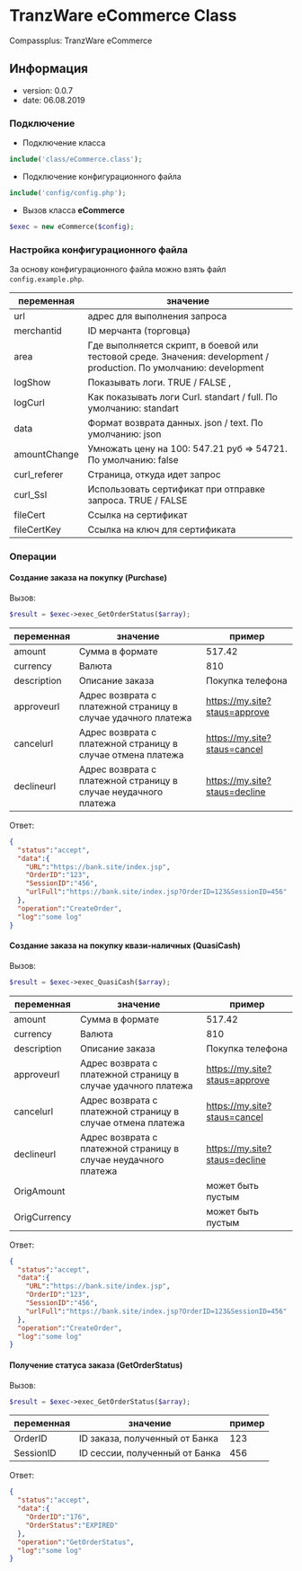 # TranzWare eCommerce Class
Compassplus: TranzWare eCommerce

## Информация
* version: 0.0.7
* date: 06.08.2019

### Подключение

* Подключение класса
```php
include('class/eCommerce.class');
```
* Подключение конфигурационного файла
```php
include('config/config.php');
```
* Вызов класса **eCommerce**
```php
$exec = new eCommerce($config);
```

### Настройка конфигурационного файла
За основу конфигурационного файла можно взять файл `config.example.php`.

|переменная|значение|
| --- | ----- |
|url| адрес для выполнения запроса|
|merchantid| ID мерчанта (торговца)|
|area| Где выполняется скрипт, в боевой или тестовой среде. Значения: development / production. По умолчанию: development|
|logShow| Показывать логи. TRUE / FALSE ,|
|logCurl| Как показывать логи Curl. standart / full. По умолчанию: standart|
|data| Формат возврата данных. json / text. По умолчанию: json|
|amountChange| Умножать цену на 100:  547.21 руб => 54721. По умолчанию: false|
|curl_referer| Страница, откуда идет запрос|
|curl_Ssl| Использовать сертификат при отправке запроса. TRUE / FALSE |
|fileCert| Ссылка на сертификат|
|fileCertKey| Ссылка на ключ для сертификата|


### Операции


#### Создание заказа на покупку (Purchase)
Вызов:
```php
$result = $exec->exec_GetOrderStatus($array);
```
|переменная|значение|пример|
| --- | ----- | ----- |
|amount| Сумма в формате|517.42|
|currency|Валюта|810|
|description|Описание заказа|Покупка телефона|
|approveurl|Адрес возврата с платежной страницу в случае удачного платежа|https://my.site?staus=approve|
|cancelurl|Адрес возврата с платежной страницу в случае отмена платежа|https://my.site?staus=cancel|
|declineurl|Адрес возврата с платежной страницу в случае неудачного платежа|https://my.site?staus=decline|

Ответ:
```json
{
  "status":"accept",
  "data":{
    "URL":"https://bank.site/index.jsp",
    "OrderID":"123",
    "SessionID":"456",
    "urlFull":"https://bank.site/index.jsp?OrderID=123&SessionID=456"
  },
  "operation":"CreateOrder",
  "log":"some log"
}
```

#### Создание заказа на покупку квази-наличных (QuasiCash)
Вызов:
```php
$result = $exec->exec_QuasiCash($array);
```
|переменная|значение|пример|
| --- | ----- | ----- |
|amount| Сумма в формате|517.42|
|currency|Валюта|810|
|description|Описание заказа|Покупка телефона|
|approveurl|Адрес возврата с платежной страницу в случае удачного платежа|https://my.site?staus=approve|
|cancelurl|Адрес возврата с платежной страницу в случае отмена платежа|https://my.site?staus=cancel|
|declineurl|Адрес возврата с платежной страницу в случае неудачного платежа|https://my.site?staus=decline|
|OrigAmount| |может быть пустым|
|OrigCurrency| |может быть пустым|

Ответ:
```json
{
  "status":"accept",
  "data":{
    "URL":"https://bank.site/index.jsp",
    "OrderID":"123",
    "SessionID":"456",
    "urlFull":"https://bank.site/index.jsp?OrderID=123&SessionID=456"
  },
  "operation":"CreateOrder",
  "log":"some log"
}
```


#### Получение статуса заказа (GetOrderStatus)
Вызов:
```php
$result = $exec->exec_GetOrderStatus($array);
```
|переменная|значение|пример|
| --- | ----- | ----- |
|OrderID|ID заказа, полученный от Банка|123|
|SessionID|ID сессии, полученный от Банка|456|


Ответ:
```json
{
  "status":"accept",
  "data":{
    "OrderID":"176",
    "OrderStatus":"EXPIRED"
  },
  "operation":"GetOrderStatus",
  "log":"some log"
}
```